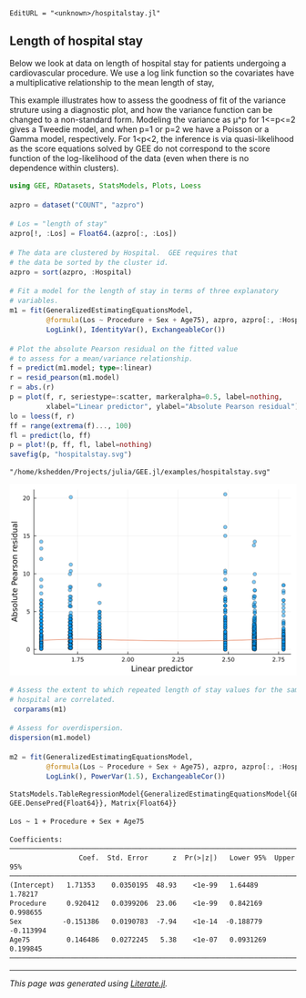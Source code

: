 ```@meta
EditURL = "<unknown>/hospitalstay.jl"
```

## Length of hospital stay

Below we look at data on length of hospital stay for patients
undergoing a cardiovascular procedure. We use a log link function so
the covariates have a multiplicative relationship to the mean length
of stay,

This example illustrates how to assess the goodness of fit of the
variance struture using a diagnostic plot, and how the variance
function can be changed to a non-standard form.  Modeling the
variance as μ^p for 1<=p<=2 gives a Tweedie model, and when p=1 or
p=2 we have a Poisson or a Gamma model, respectively.  For 1<p<2,
the inference is via quasi-likelihood as the score equations solved
by GEE do not correspond to the score function of the log-likelihood
of the data (even when there is no dependence within clusters).

````julia
using GEE, RDatasets, StatsModels, Plots, Loess

azpro = dataset("COUNT", "azpro")

# Los = "length of stay"
azpro[!, :Los] = Float64.(azpro[:, :Los])

# The data are clustered by Hospital.  GEE requires that
# the data be sorted by the cluster id.
azpro = sort(azpro, :Hospital)

# Fit a model for the length of stay in terms of three explanatory
# variables.
m1 = fit(GeneralizedEstimatingEquationsModel,
         @formula(Los ~ Procedure + Sex + Age75), azpro, azpro[:, :Hospital],
         LogLink(), IdentityVar(), ExchangeableCor())

# Plot the absolute Pearson residual on the fitted value
# to assess for a mean/variance relationship.
f = predict(m1.model; type=:linear)
r = resid_pearson(m1.model)
r = abs.(r)
p = plot(f, r, seriestype=:scatter, markeralpha=0.5, label=nothing,
         xlabel="Linear predictor", ylabel="Absolute Pearson residual")
lo = loess(f, r)
ff = range(extrema(f)..., 100)
fl = predict(lo, ff)
p = plot!(p, ff, fl, label=nothing)
savefig(p, "hospitalstay.svg")
````

````
"/home/kshedden/Projects/julia/GEE.jl/examples/hospitalstay.svg"
````

![Example plot 1](hospitalstay.svg)

````julia
# Assess the extent to which repeated length of stay values for the same
# hospital are correlated.
 corparams(m1)

# Assess for overdispersion.
dispersion(m1.model)

m2 = fit(GeneralizedEstimatingEquationsModel,
         @formula(Los ~ Procedure + Sex + Age75), azpro, azpro[:, :Hospital],
         LogLink(), PowerVar(1.5), ExchangeableCor())
````

````
StatsModels.TableRegressionModel{GeneralizedEstimatingEquationsModel{GEE.GEEResp{Float64}, GEE.DensePred{Float64}}, Matrix{Float64}}

Los ~ 1 + Procedure + Sex + Age75

Coefficients:
──────────────────────────────────────────────────────────────────────────
                 Coef.  Std. Error      z  Pr(>|z|)   Lower 95%  Upper 95%
──────────────────────────────────────────────────────────────────────────
(Intercept)   1.71353    0.0350195  48.93    <1e-99   1.64489     1.78217
Procedure     0.920412   0.0399206  23.06    <1e-99   0.842169    0.998655
Sex          -0.151386   0.0190783  -7.94    <1e-14  -0.188779   -0.113994
Age75         0.146486   0.0272245   5.38    <1e-07   0.0931269   0.199845
──────────────────────────────────────────────────────────────────────────
````

---

*This page was generated using [Literate.jl](https://github.com/fredrikekre/Literate.jl).*

